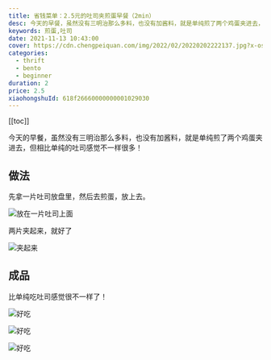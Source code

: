 ```yaml
---
title: 省钱菜单：2.5元的吐司夹煎蛋早餐（2min）
desc: 今天的早餐，虽然没有三明治那么多料，也没有加酱料，就是单纯煎了两个鸡蛋夹进去，但相比单纯的吐司感觉不一样很多！
keywords: 煎蛋,吐司
date: 2021-11-13 10:43:00
cover: https://cdn.chengpeiquan.com/img/2022/02/20220202222137.jpg?x-oss-process=image/interlace,1
categories:
  - thrift
  - bento
  - beginner
duration: 2
price: 2.5
xiaohongshuId: 618f26660000000001029030
---
```


[[toc]]

今天的早餐，虽然没有三明治那么多料，也没有加酱料，就是单纯煎了两个鸡蛋夹进去，但相比单纯的吐司感觉不一样很多！

## 做法

先拿一片吐司放盘里，然后去煎蛋，放上去。

![放在一片吐司上面](https://cdn.chengpeiquan.com/img/2022/02/20220202222147.jpg?x-oss-process=image/interlace,1)

两片夹起来，就好了

![夹起来](https://cdn.chengpeiquan.com/img/2022/02/20220202222148.jpg?x-oss-process=image/interlace,1)

## 成品

比单纯吃吐司感觉很不一样了！

![好吃](https://cdn.chengpeiquan.com/img/2022/02/20220202222149.jpg?x-oss-process=image/interlace,1)

![好吃](https://cdn.chengpeiquan.com/img/2022/02/20220202222150.jpg?x-oss-process=image/interlace,1)

![好吃](https://cdn.chengpeiquan.com/img/2022/02/20220202222151.jpg?x-oss-process=image/interlace,1)
